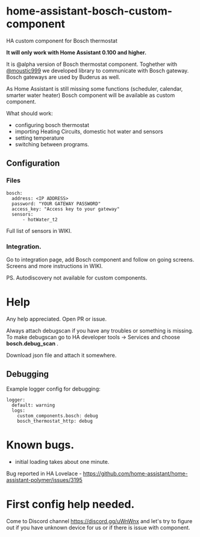 # home-assistant-bosch-custom-component
HA custom component for Bosch thermostat

**It will only work with Home Assistant 0.100 and higher.**

It is @alpha version of Bosch thermostat component.
Toghether with [@moustic999](https://github.com/moustic999) we developed library to communicate with Bosch gateway.
Bosch gateways are used by Buderus as well.

As Home Assistant is still missing some functions (scheduler, calendar, smarter water heater) Bosch component will be available as custom component.

What should work:
* configuring bosch thermostat
* importing Heating Circuits, domestic hot water and sensors
* setting temperature
* switching between programs.

## Configuration

### Files

```
bosch:
  address: <IP ADDRESS>
  password: "YOUR GATEWAY PASSWORD"
  access_key: "Access key to your gateway"
  sensors:
      - hotWater_t2
```

Full list of sensors in WIKI.

### Integration.

Go to integration page, add Bosch component and follow on going screens.
Screens and more instructions in WIKI.

PS. Autodiscovery not available for custom components.

# Help

Any help appreciated.
Open PR or issue.

Always attach debugscan if you have any troubles or something is missing.
To make debugscan go to HA developer tools -> Services and choose
**bosch.debug_scan** .

Download json file and attach it somewhere.

## Debugging
Example logger config for debugging:

```
logger:
  default: warning
  logs:
    custom_components.bosch: debug
    bosch_thermostat_http: debug
```

# Known bugs.
* initial loading takes about one minute.

Bug reported in HA Lovelace - https://github.com/home-assistant/home-assistant-polymer/issues/3195

# First config help needed.
Come to Discord channel https://discord.gg/uWnWnx and let's try to figure out if you have unknown device for us or if there is issue with component.
